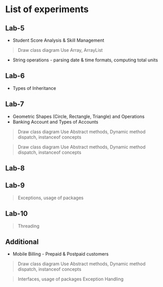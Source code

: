 # List of experiments

## Lab-5
* Student Score Analysis & Skill Management 
> Draw class diagram
> Use Array, ArrayList 
* String operations - parsing date & time formats, computing total units

## Lab-6
* Types of Inheritance

## Lab-7
* Geometric Shapes (Circle, Rectangle, Triangle) and Operations
* Banking Account and Types of Accounts

> Draw class diagram
> Use Abstract methods, Dynamic method dispatch, instanceof concepts

> Draw class diagram
> Use Abstract methods, Dynamic method dispatch, instanceof concepts

## Lab-8
> 
## Lab-9
> Exceptions, usage of packages

## Lab-10
> Threading

## Additional 
* Mobile Billing - Prepaid & Postpaid customers
> Draw class diagram
> Use Abstract methods, Dynamic method dispatch, instanceof concepts

> Interfaces, usage of packages
> Exception Handling

